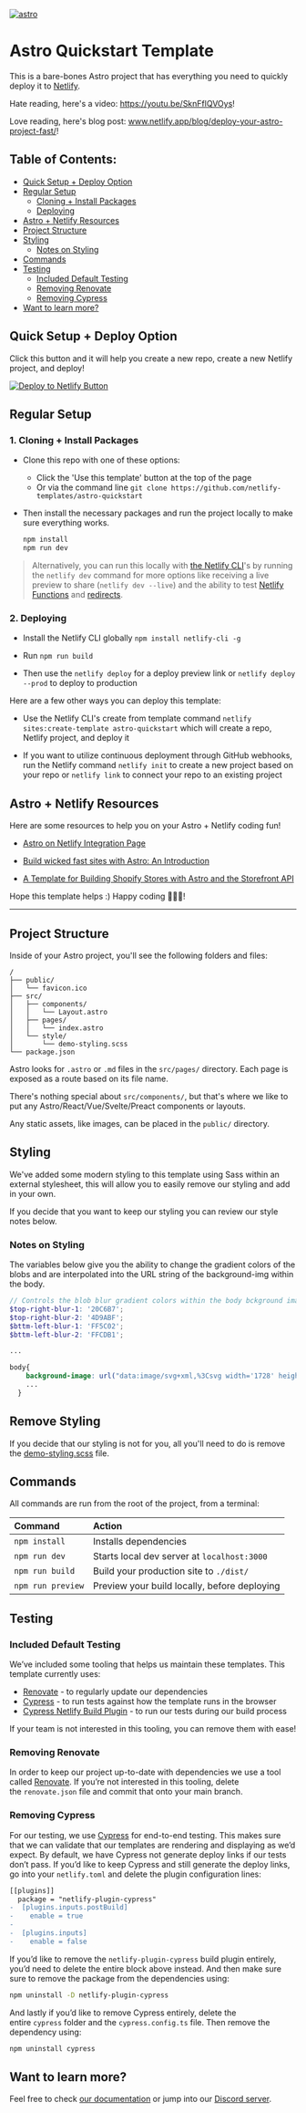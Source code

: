  [![astro](https://user-images.githubusercontent.com/3611928/167888733-9bf21eda-d051-46f3-9184-12b14e21a10a.png)](https://ntl.fyi/3LZGn73)

# Astro Quickstart Template   

This is a bare-bones Astro project that has everything you need to quickly deploy it to [Netlify](https://netlify.com). 

Hate reading, here's a video: https://youtu.be/SknFflQVOys!

Love reading, here's blog post: www.netlify.app/blog/deploy-your-astro-project-fast/!

## Table of Contents:

- [Quick Setup + Deploy Option](#quick-setup--deploy-option)
- [Regular Setup](#regular-setup)
  - [Cloning + Install Packages](#1-cloning--install-packages)
  - [Deploying](#2-deploying)
- [Astro + Netlify Resources](#astro--netlify-resources)
- [Project Structure](#project-structure)
- [Styling](#styling)
  - [Notes on Styling](#notes-on-styling)
- [Commands](#commands)
- [Testing](#testing)
  - [Included Default Testing](#included-default-testing)
  - [Removing Renovate](#removing-renovate)
  - [Removing Cypress](#removing-cypress)
- [Want to learn more?](#want-to-learn-more)

## Quick Setup + Deploy Option

Click this button and it will help you create a new repo, create a new Netlify project, and deploy!

[![Deploy to Netlify Button](https://www.netlify.com/img/deploy/button.svg)](https://app.netlify.com/start/deploy?repository=https://github.com/netlify-templates/astro-quickstart)

## Regular Setup

 ### 1. Cloning + Install Packages

  - Clone this repo with one of these options:

    - Click the 'Use this template' button at the top of the page
    - Or via the command line `git clone https://github.com/netlify-templates/astro-quickstart`

  - Then install the necessary packages and run the project locally to make sure everything works.

    ```bash
    npm install
    npm run dev
    ```

  > Alternatively, you can run this locally with [the Netlify CLI](https://docs.netlify.com/cli/get-started/)'s by running the `netlify dev` command for more options like receiving a live preview to share (`netlify dev --live`) and the ability to test [Netlify Functions](https://www.netlify.com/products/functions) and [redirects](https://docs.netlify.com/routing/redirects/). 

  ### 2. Deploying
  - Install the Netlify CLI globally `npm install netlify-cli -g`
    
  - Run `npm run build`

  - Then use the `netlify deploy` for a deploy preview link or `netlify deploy --prod` to deploy to production

  Here are a few other ways you can deploy this template:
    
  - Use the Netlify CLI's create from template command `netlify sites:create-template astro-quickstart` which will create a repo, Netlify project, and deploy it
    
  - If you want to utilize continuous deployment through GitHub webhooks, run the Netlify command `netlify init` to create a new project based on your repo or `netlify link` to connect your repo to an existing project

## Astro + Netlify Resources

Here are some resources to help you on your Astro + Netlify coding fun!

- [Astro on Netlify Integration Page](https://docs.netlify.com/integrations/frameworks/astro)

- [Build wicked fast sites with Astro: An Introduction](https://www.netlify.com/blog/2021/07/08/build-wicked-fast-sites-with-astro-an-introduction/#main)

- [A Template for Building Shopify Stores with Astro and the Storefront API](https://www.netlify.com/blog/2021/07/23/build-a-modern-shopping-site-with-astro-and-serverless-functions)

Hope this template helps :) Happy coding 👩🏻‍💻!

---

## Project Structure

Inside of your Astro project, you'll see the following folders and files:

```
/
├── public/
│   └── favicon.ico
├── src/
│   ├── components/
│   │   └── Layout.astro
│   ├── pages/
│   │   └── index.astro
│   └── style/
│       └── demo-styling.scss
└── package.json
```

Astro looks for `.astro` or `.md` files in the `src/pages/` directory. Each page is exposed as a route based on its file name.

There's nothing special about `src/components/`, but that's where we like to put any Astro/React/Vue/Svelte/Preact components or layouts.

Any static assets, like images, can be placed in the `public/` directory.

## Styling

We've added some modern styling to this template using Sass within an external stylesheet, this will allow you to easily remove our styling and add in your own. 

If you decide that you want to keep our styling you can review our style notes below. 

### Notes on Styling

The variables below give you the ability to change the gradient colors of the blobs and are interpolated into the URL string of the background-img within the body. 

```scss
// Controls the blob blur gradient colors within the body bckground image url
$top-right-blur-1: '20C6B7';
$top-right-blur-2: '4D9ABF';
$bttm-left-blur-1: 'FF5C02';
$bttm-left-blur-2: 'FFCDB1';

...

body{
    background-image: url("data:image/svg+xml,%3Csvg width='1728' height='1235' viewBox='0 0 1728 1235' fill='none' xmlns='http://www.w3.org/2000/svg'%3E%3Cg opacity='0.75' filter='url(%23filter0_f_39_143)'%3E%3Ccircle cy='1000' r='264' fill='url(%23paint0_linear_39_143)'/%3E%3C/g%3E%3Cg opacity='0.65' filter='url(%23filter1_f_39_143)'%3E%3Ccircle cx='1720' cy='264' r='379' fill='url(%23paint1_linear_39_143)'/%3E%3C/g%3E%3Cdefs%3E%3Cfilter id='filter0_f_39_143' x='-485' y='515' width='970' height='970' filterUnits='userSpaceOnUse' color-interpolation-filters='sRGB'%3E%3CfeFlood flood-opacity='0' result='BackgroundImageFix'/%3E%3CfeBlend mode='normal' in='SourceGraphic' in2='BackgroundImageFix' result='shape'/%3E%3CfeGaussianBlur stdDeviation='110.5' result='effect1_foregroundBlur_39_143'/%3E%3C/filter%3E%3Cfilter id='filter1_f_39_143' x='1120' y='-336' width='1200' height='1200' filterUnits='userSpaceOnUse' color-interpolation-filters='sRGB'%3E%3CfeFlood flood-opacity='0' result='BackgroundImageFix'/%3E%3CfeBlend mode='normal' in='SourceGraphic' in2='BackgroundImageFix' result='shape'/%3E%3CfeGaussianBlur stdDeviation='110.5' result='effect1_foregroundBlur_39_143'/%3E%3C/filter%3E%3ClinearGradient id='paint0_linear_39_143' x1='196.5' y1='902' x2='-2.55853e-05' y2='1264' gradientUnits='userSpaceOnUse'%3E%3Cstop stop-color='%23#{$bttm-left-blur-1}'/%3E%3Cstop offset='1' stop-color='%23#{$bttm-left-blur-2}'/%3E%3C/linearGradient%3E%3ClinearGradient id='paint1_linear_39_143' x1='1720' y1='-115' x2='1720' y2='643' gradientUnits='userSpaceOnUse'%3E%3Cstop stop-color='%23#{$top-right-blur-1}'/%3E%3Cstop offset='1' stop-color='%23#{$top-right-blur-2}'/%3E%3C/linearGradient%3E%3C/defs%3E%3C/svg%3E");
    ...
  }
```

## Remove Styling

If you decide that our styling is not for you, all you'll need to do is remove the [demo-styling.scss](https://github.com/netlify-templates/astro-quickstart/tree/main/src/style/demo-styling.scss) file. 


## Commands

All commands are run from the root of the project, from a terminal:

| Command           | Action                                       |
| :---------------- | :------------------------------------------- |
| `npm install`     | Installs dependencies                        |
| `npm run dev`     | Starts local dev server at `localhost:3000`  |
| `npm run build`   | Build your production site to `./dist/`      |
| `npm run preview` | Preview your build locally, before deploying |

## Testing

### Included Default Testing

We’ve included some tooling that helps us maintain these templates. This template currently uses:

- [Renovate](https://www.mend.io/free-developer-tools/renovate/) - to regularly update our dependencies
- [Cypress](https://www.cypress.io/) - to run tests against how the template runs in the browser
- [Cypress Netlify Build Plugin](https://github.com/cypress-io/netlify-plugin-cypress) - to run our tests during our build process

If your team is not interested in this tooling, you can remove them with ease!

### Removing Renovate

In order to keep our project up-to-date with dependencies we use a tool called [Renovate](https://github.com/marketplace/renovate). If you’re not interested in this tooling, delete the `renovate.json` file and commit that onto your main branch.

### Removing Cypress

For our testing, we use [Cypress](https://www.cypress.io/) for end-to-end testing. This makes sure that we can validate that our templates are rendering and displaying as we’d expect. By default, we have Cypress not generate deploy links if our tests don’t pass. If you’d like to keep Cypress and still generate the deploy links, go into your `netlify.toml` and delete the plugin configuration lines:

```diff
[[plugins]]
  package = "netlify-plugin-cypress"
-  [plugins.inputs.postBuild]
-    enable = true
-
-  [plugins.inputs]
-    enable = false 
```

If you’d like to remove the `netlify-plugin-cypress` build plugin entirely, you’d need to delete the entire block above instead. And then make sure sure to remove the package from the dependencies using:

```bash
npm uninstall -D netlify-plugin-cypress
```

And lastly if you’d like to remove Cypress entirely, delete the entire `cypress` folder and the `cypress.config.ts` file. Then remove the dependency using:

```bash
npm uninstall cypress
```

## Want to learn more?

Feel free to check [our documentation](https://github.com/withastro/astro) or jump into our [Discord server](https://astro.build/chat).
